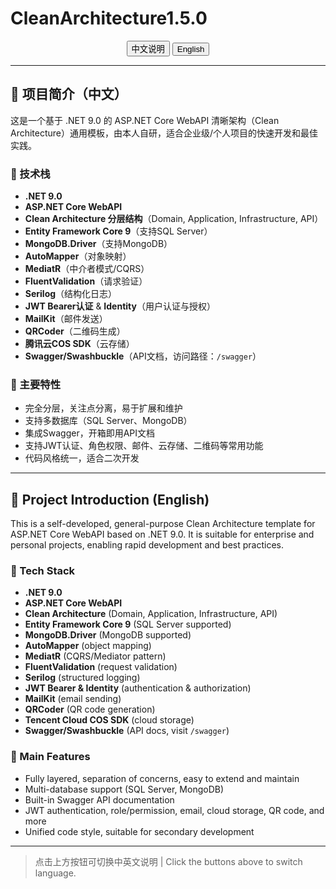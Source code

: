 # CleanArchitecture1.5.0

<p align="center">
  <a href="#zh-cn"><button>中文说明</button></a>
  <a href="#en"><button>English</button></a>
</p>

---

## <span id="zh-cn">🧩 项目简介（中文）</span>

这是一个基于 .NET 9.0 的 ASP.NET Core WebAPI 清晰架构（Clean Architecture）通用模板，由本人自研，适合企业级/个人项目的快速开发和最佳实践。

### 🚀 技术栈
- **.NET 9.0**
- **ASP.NET Core WebAPI**
- **Clean Architecture 分层结构**（Domain, Application, Infrastructure, API）
- **Entity Framework Core 9**（支持SQL Server）
- **MongoDB.Driver**（支持MongoDB）
- **AutoMapper**（对象映射）
- **MediatR**（中介者模式/CQRS）
- **FluentValidation**（请求验证）
- **Serilog**（结构化日志）
- **JWT Bearer认证** & **Identity**（用户认证与授权）
- **MailKit**（邮件发送）
- **QRCoder**（二维码生成）
- **腾讯云COS SDK**（云存储）
- **Swagger/Swashbuckle**（API文档，访问路径：`/swagger`）

### 🌟 主要特性
- 完全分层，关注点分离，易于扩展和维护
- 支持多数据库（SQL Server、MongoDB）
- 集成Swagger，开箱即用API文档
- 支持JWT认证、角色权限、邮件、云存储、二维码等常用功能
- 代码风格统一，适合二次开发

---

## <span id="en">🧩 Project Introduction (English)</span>

This is a self-developed, general-purpose Clean Architecture template for ASP.NET Core WebAPI based on .NET 9.0. It is suitable for enterprise and personal projects, enabling rapid development and best practices.

### 🚀 Tech Stack
- **.NET 9.0**
- **ASP.NET Core WebAPI**
- **Clean Architecture** (Domain, Application, Infrastructure, API)
- **Entity Framework Core 9** (SQL Server supported)
- **MongoDB.Driver** (MongoDB supported)
- **AutoMapper** (object mapping)
- **MediatR** (CQRS/Mediator pattern)
- **FluentValidation** (request validation)
- **Serilog** (structured logging)
- **JWT Bearer & Identity** (authentication & authorization)
- **MailKit** (email sending)
- **QRCoder** (QR code generation)
- **Tencent Cloud COS SDK** (cloud storage)
- **Swagger/Swashbuckle** (API docs, visit `/swagger`)

### 🌟 Main Features
- Fully layered, separation of concerns, easy to extend and maintain
- Multi-database support (SQL Server, MongoDB)
- Built-in Swagger API documentation
- JWT authentication, role/permission, email, cloud storage, QR code, and more
- Unified code style, suitable for secondary development

---

> 点击上方按钮可切换中英文说明 | Click the buttons above to switch language.